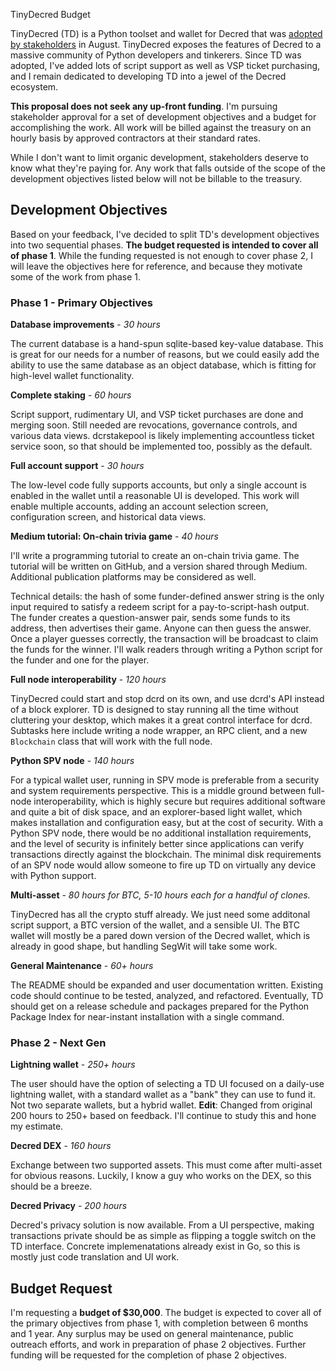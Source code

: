 TinyDecred Budget

TinyDecred (TD) is a Python toolset and wallet for Decred that was 
[adopted by stakeholders](https://proposals.decred.org/proposals/20e967dad9e7398901decf3cfe0acf4e0853f6558a62607265c63fe791b8b124) 
in August. TinyDecred exposes the features of Decred to a massive community of 
Python developers and tinkerers. Since TD was adopted, I've added lots of script 
support as well as VSP ticket purchasing, and I remain dedicated to developing 
TD into a jewel of the Decred ecosystem.

**This proposal does not seek any up-front funding**. I'm pursuing stakeholder 
approval for a set of development objectives and a budget for 
accomplishing the work. All work will be billed against the treasury on an 
hourly basis by approved contractors at their standard rates.

While I don't want to limit organic development, stakeholders deserve to know 
what they're paying for. Any work that falls outside of the scope of 
the development objectives listed below will not be billable to the treasury. 


## Development Objectives

Based on your feedback, I've decided to split TD's development objectives into two sequential phases. **The budget requested is intended to cover all of phase 1**. While the funding requested is not enough to cover phase 2, I will leave the objectives here for reference, and because they motivate some of the work from phase 1. 

### Phase 1 - Primary Objectives

**Database improvements** - *30 hours*

The current database is a hand-spun sqlite-based key-value database. This is 
great for our needs for a number of reasons, but we could easily add the 
ability to use the same database as an object database, which is fitting for 
high-level wallet functionality.


**Complete staking** - *60 hours*

Script support, rudimentary UI, and VSP ticket purchases are done and merging soon. 
Still needed are revocations, governance controls, and various data views.
dcrstakepool is likely implementing accountless ticket service soon, so that should be 
implemented too, possibly as the default.


**Full account support** - *30 hours*

The low-level code fully supports accounts, but only a single account is enabled
in the wallet until a reasonable UI is developed. This work will enable multiple accounts, 
adding an account selection screen, configuration screen, and historical data views.


**Medium tutorial: On-chain trivia game** - *40 hours*

I'll write a programming tutorial to create an on-chain trivia game. The tutorial will be written on GitHub, and a version shared through Medium. Additional publication platforms may be considered as well.

Technical details: the hash of some funder-defined answer string is the only input required 
to satisfy a redeem script for a pay-to-script-hash output. The funder creates a question-answer pair, 
sends some funds to its address, then advertises their game. Anyone can then guess the 
answer. Once a player guesses correctly, the transaction will be broadcast to claim the funds
for the winner. I'll walk readers through writing a Python script for the funder 
and one for the player.


**Full node interoperability** - *120 hours*

TinyDecred could start and stop dcrd on its own, and use dcrd's API instead of a 
block explorer. TD is designed to stay running all the time without cluttering 
your desktop, which makes it a great control interface for dcrd. Subtasks here include
writing a node wrapper, an RPC client, and a new `Blockchain` class that will work 
with the full node.


**Python SPV node** - *140 hours*

For a typical wallet user, running in SPV mode is preferable from a security and system
requirements perspective. This is a middle ground between full-node interoperability, 
which is highly secure but requires additional software and quite a bit of disk space,
and an explorer-based light wallet, which makes installation and configuration easy, 
but at the cost of security. 
With a Python SPV node, there would be no additional installation requirements, 
and the level of security is infinitely better since applications can verify transactions 
directly against the blockchain. The minimal disk requirements of an SPV node would allow someone to 
fire up TD on virtually any device with Python support.

**Multi-asset** - *80 hours for BTC, 5-10 hours each for a handful of clones.*

TinyDecred has all the crypto stuff already. We just need some additonal script support, 
a BTC version of the wallet, and a sensible UI. The BTC wallet will mostly
be a pared down version of the Decred wallet, which is already in good shape, 
but handling SegWit will take some work.

**General Maintenance** - *60+ hours*

The README should be expanded and user documentation written. 
Existing code should continue to be tested, analyzed, and refactored.
Eventually, TD should get on a release schedule and packages prepared
for the Python Package Index for near-instant installation with a single command.

### Phase 2 - Next Gen

**Lightning wallet** - *250+ hours*

The user should have the option of selecting a TD UI focused on a daily-use lightning 
wallet, with a standard wallet as a "bank" they can use to fund it. Not two 
separate wallets, but a hybrid wallet. 
**Edit**: Changed from original 200 hours to 250+ based on feedback. 
I'll continue to study this and hone my estimate. 


**Decred DEX** - *160 hours*

Exchange between two supported assets. This must come after multi-asset for
obvious reasons. Luckily, I know a guy who works on the DEX, so this should be a 
breeze.


**Decred Privacy** - *200 hours*

Decred's privacy solution is now available. From a UI perspective, making 
transactions private should be as simple as flipping a toggle switch on the 
TD interface. Concrete implemenatations already exist in Go, so this is mostly 
just code translation and UI work.


## Budget Request

I'm requesting a **budget of $30,000**. The budget is expected to cover all of the primary objectives from phase 1, with completion between 6 months and 1 year. Any surplus may be used on general maintenance, public outreach efforts, and work in preparation of phase 2 objectives. Further funding will be requested for the completion of phase 2 objectives.